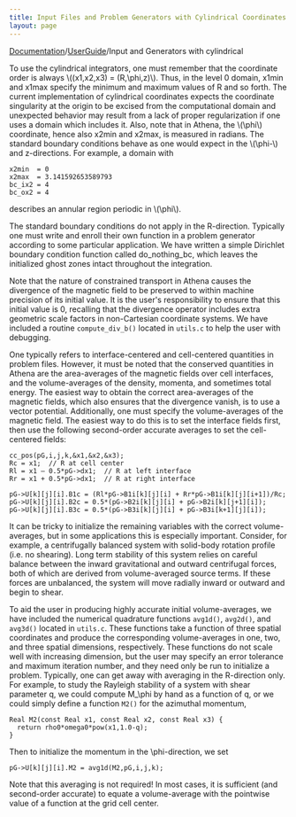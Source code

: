 ```yaml
---
title: Input Files and Problem Generators with Cylindrical Coordinates
layout: page
---
```

[Documentation]({{site.baseurl}}/AthenaDocs)/[UserGuide]({{site.baseurl}}/AthenaDocsUG)/Input and Generators with cylindrical

To use
the cylindrical integrators, one must remember that the coordinate order
is always \\((x1,x2,x3) = (R,\phi,z)\\).  Thus, in the level 0 domain, x1min
and x1max specify the minimum and maximum values of R and so forth.  The
current implementation of cylindrical coordinates expects the coordinate
singularity at the origin to be excised from the computational domain
and unexpected behavior may result from a lack of proper regularization
if one uses a domain which includes it.  Also, note that in Athena,
the \\(\phi\\) coordinate, hence also x2min and x2max, is measured in radians.
The standard boundary conditions behave as one would expect in the \\(\phi-\\) and z-directions.  For example, a domain with

	x2min  = 0
	x2max  = 3.141592653589793
	bc_ix2 = 4
	bc_ox2 = 4

describes an annular region periodic in \\(\phi\\).

The standard boundary conditions do not apply in the R-direction.
Typically one must write and enroll their own function in a problem
generator according to some particular application.  We have written a
simple Dirichlet boundary condition function called do_nothing_bc, which
leaves the initialized ghost zones intact throughout the integration.

Note that the nature of constrained transport in Athena causes the
divergence of the magnetic field to be preserved to within machine
precision of its initial value.  It is the user's responsibility to
ensure that this initial value is 0, recalling that the divergence
operator includes extra geometric scale factors in non-Cartesian
coordinate systems.  We have included a routine `compute_div_b()` located in
`utils.c` to help the user with debugging.

One typically refers to interface-centered and cell-centered quantities in
problem files.  However, it must be noted that the conserved quantities in
Athena are the area-averages of the magnetic fields over cell interfaces,
and the volume-averages of the density, momenta, and sometimes total
energy.  The easiest way to obtain the correct area-averages of the
magnetic fields, which also ensures that the divergence vanish, is to use
a vector potential.  Additionally, one must specify the volume-averages of
the magnetic field.  The easiest way to do this is to set the interface
fields first, then use the following second-order accurate averages to
set the cell-centered fields:

	cc_pos(pG,i,j,k,&x1,&x2,&x3);
	Rc = x1;  // R at cell center
	Rl = x1 – 0.5*pG->dx1;  // R at left interface
	Rr = x1 + 0.5*pG->dx1;  // R at right interface
	
	pG->U[k][j][i].B1c = (Rl*pG->B1i[k][j][i] + Rr*pG->B1i[k][j][i+1])/Rc;
	pG->U[k][j][i].B2c = 0.5*(pG->B2i[k][j][i] + pG->B2i[k][j+1][i]);
	pG->U[k][j][i].B3c = 0.5*(pG->B3i[k][j][i] + pG->B3i[k+1][j][i]);

It can be tricky to initialize the remaining variables with the correct
volume-averages, but in some applications this is especially important.
Consider, for example, a centrifugally balanced system with solid-body
rotation profile (i.e. no shearing).  Long term stability of this system
relies on careful balance between the inward gravitational and outward
centrifugal forces, both of which are derived from volume-averaged
source terms.  If these forces are unbalanced, the system will move
radially inward or outward and begin to shear.

To aid the user in producing highly accurate initial volume-averages,
we have included the numerical quadrature functions  `avg1d()`, `avg2d()`,
and `avg3d()` located in `utils.c`.  These functions take a function of three spatial
coordinates and produce the corresponding volume-averages in one, two,
and three spatial dimensions, respectively.  These functions do not
scale well with increasing dimension, but the user may specify an error
tolerance and maximum iteration number, and they need only be run to
initialize a problem.  Typically, one can get away with averaging in
the R-direction only.  For example, to study the Rayleigh stability
of a system with shear parameter q, we could compute M_\phi by hand
as a function of q, or we could simply define a function `M2()` for the
azimuthal momentum,

	Real M2(const Real x1, const Real x2, const Real x3) {
	  return rho0*omega0*pow(x1,1.0-q);
	}

Then to initialize the momentum in the \phi-direction, we set

	pG->U[k][j][i].M2 = avg1d(M2,pG,i,j,k);

Note that this averaging is not required!  In most cases, it is sufficient
(and second-order accurate) to equate a volume-average with the pointwise
value of a function at the grid cell center.
